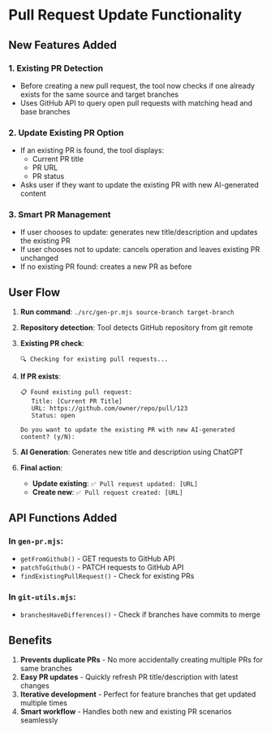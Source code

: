 # Pull Request Update Functionality

## New Features Added

### 1. Existing PR Detection
- Before creating a new pull request, the tool now checks if one already exists for the same source and target branches
- Uses GitHub API to query open pull requests with matching head and base branches

### 2. Update Existing PR Option
- If an existing PR is found, the tool displays:
  - Current PR title
  - PR URL
  - PR status
- Asks user if they want to update the existing PR with new AI-generated content

### 3. Smart PR Management
- If user chooses to update: generates new title/description and updates the existing PR
- If user chooses not to update: cancels operation and leaves existing PR unchanged
- If no existing PR found: creates a new PR as before

## User Flow

1. **Run command**: `./src/gen-pr.mjs source-branch target-branch`

2. **Repository detection**: Tool detects GitHub repository from git remote

3. **Existing PR check**: 
   ```
   🔍 Checking for existing pull requests...
   ```

4. **If PR exists**:
   ```
   📋 Found existing pull request:
      Title: [Current PR Title]
      URL: https://github.com/owner/repo/pull/123
      Status: open
   
   Do you want to update the existing PR with new AI-generated content? (y/N):
   ```

5. **AI Generation**: Generates new title and description using ChatGPT

6. **Final action**:
   - **Update existing**: `✅ Pull request updated: [URL]`
   - **Create new**: `✅ Pull request created: [URL]`

## API Functions Added

### In `gen-pr.mjs`:
- `getFromGithub()` - GET requests to GitHub API
- `patchToGithub()` - PATCH requests to GitHub API  
- `findExistingPullRequest()` - Check for existing PRs

### In `git-utils.mjs`:
- `branchesHaveDifferences()` - Check if branches have commits to merge

## Benefits

1. **Prevents duplicate PRs** - No more accidentally creating multiple PRs for same branches
2. **Easy PR updates** - Quickly refresh PR title/description with latest changes
3. **Iterative development** - Perfect for feature branches that get updated multiple times
4. **Smart workflow** - Handles both new and existing PR scenarios seamlessly
